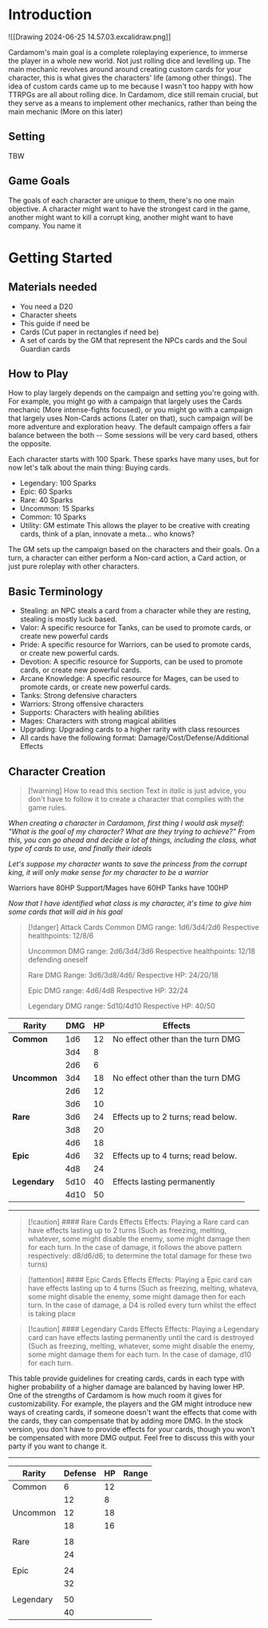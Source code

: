 # Introduction

![[Drawing 2024-06-25 14.57.03.excalidraw.png]]


Cardamom's main goal is a complete roleplaying experience, to immerse the player in a whole new world. Not just rolling dice and levelling up. The main mechanic revolves around around creating custom cards for your character, this is what gives the characters' life (among other things). The idea of custom cards came up to me because I wasn't too happy with how TTRPGs are all about rolling dice. In Cardamom, dice still remain crucial, but they serve as a means to implement other mechanics, rather than being the main mechanic (More on this later)

## Setting 
TBW





## Game Goals
The goals of each character are unique to them, there's no one main objective. A character might want to have the strongest card in the game, another might want to kill a corrupt king, another might want to have company. You name it


# Getting Started
## Materials needed
- You need a D20
- Character sheets 
- This guide if need be
- Cards (Cut paper in rectangles if need be)
- A set of cards by the GM that represent the NPCs cards and the Soul Guardian cards

## How to Play
How to play largely depends on the campaign and setting you're going with. For example, you might go with a campaign that largely uses the Cards mechanic (More intense-fights focused), or you might go with a campaign that largely uses Non-Cards actions (Later on that), such campaign will be more adventure and exploration heavy. The default campaign offers a fair balance between the both -- Some sessions will be very card based, others the opposite.

Each character starts with 100 Spark. These sparks have many uses, but for now let's talk about the main thing: Buying cards. 
- Legendary: 100 Sparks
 - Epic: 60 Sparks
- Rare: 40 Sparks
- Uncommon: 15 Sparks
- Common: 10 Sparks
- Utility: GM estimate 
This allows the player to be creative with creating cards, think of a plan, innovate a meta... who knows?

The GM sets up the campaign based on the characters and their goals. On a turn, a character can either perform a Non-card action, a Card action, or just pure roleplay with other characters.

## Basic Terminology
- Stealing: an NPC steals a card from a character while they are resting, stealing is mostly luck based.
- Valor: A specific resource for Tanks, can be used to promote cards, or create new powerful cards
- Pride: A specific resource for Warriors, can be used to promote cards, or create new powerful cards.
- Devotion: A specific resource for Supports, can be used to promote cards, or create new powerful cards.
- Arcane Knowledge: A specific resource for Mages, can be used to promote cards, or create new powerful cards.
- Tanks: Strong defensive characters
- Warriors: Strong offensive characters
- Supports: Characters with healing abilities
- Mages: Characters with strong magical abilities
- Upgrading: Upgrading cards to a higher rarity with class resources
- All cards have the following format:  Damage/Cost/Defense/Additional Effects

## Character Creation

> [!warning] How to read this section
> Text in *italic* is just advice, you don't have to follow it to create a character that complies with the game rules.

*When creating a character in Cardamom, first thing I would ask myself: "What is the goal of my character? What are they trying to achieve?" From this, you can go ahead and decide a lot of things, including the class, what type of cards to use, and finally their ideals* 

*Let's suppose my character wants to save the princess from the corrupt king, it will only make sense for my character to be a warrior*

Warriors have 80HP
Support/Mages have 60HP
Tanks have 100HP

*Now that I have identified what class is my character, it's time to give him some cards that will aid in his goal*


> [!danger] Attack Cards
> Common DMG range: 1d6/3d4/2d6
> Respective healthpoints: 12/8/6
> 
> Uncommon DMG range: 2d6/3d4/3d6
> Respective healthpoints: 12/18 defending oneself
> 
> Rare DMG Range: 3d6/3d8/4d6/
> Respective HP: 24/20/18
> 
> Epic DMG range: 4d6/4d8
> Respective HP: 32/24
> 
> Legendary DMG range: 5d10/4d10
> Respective HP:  40/50

| Rarity        | DMG  | HP  | Effects                            |
| ------------- | ---- | --- | ---------------------------------- |
| **Common**    | 1d6  | 12  | No effect other than the turn DMG  |
|               | 3d4  | 8   |                                    |
|               | 2d6  | 6   |                                    |
| **Uncommon**  | 3d4  | 18  | No effect other than the turn DMG  |
|               | 2d6  | 12  |                                    |
|               | 3d6  | 10  |                                    |
| **Rare**      | 3d6  | 24  | Effects up to 2 turns; read below. |
|               | 3d8  | 20  |                                    |
|               | 4d6  | 18  |                                    |
| **Epic**      | 4d6  | 32  | Effects up to 4 turns; read below. |
|               | 4d8  | 24  |                                    |
| **Legendary** | 5d10 | 40  | Effects lasting permanently        |
|               | 4d10 | 50  |                                    |

---

> [!caution] ####  Rare Cards Effects
> Effects: Playing a Rare card can have effects lasting up to 2 turns (Such as freezing, melting, whatever, some might disable the enemy, some might damage then for each turn. In the case of damage, it follows the above pattern respectively: d8/d6/d6; to determine the total damage for these two turns)


> [!attention] #### Epic Cards Effects
> Effects: Playing a Epic card can have effects lasting up to 4 turns (Such as freezing, melting, whateva, some might disable the enemy, some might damage then for each turn. In the case of damage, a D4 is rolled every turn whilst the effect is taking place 

> [!caution] #### Legendary Cards Effects
> Effects: Playing a Legendary card can have effects lasting permanently until the card is destroyed (Such as freezing, melting, whatever, some might disable the enemy, some might damage them for each turn. In the case of damage, d10 for each turn. 


This table provide guidelines for creating cards, cards in each type with higher probability of a higher damage are balanced by having lower HP. One of the strengths of Cardamom is how much room it gives for customizability. For example, the players and the GM might introduce new ways of creating cards, if someone doesn't want the effects that come with the cards, they can compensate that by adding more DMG. In the stock version, you don't have to provide effects for your cards, though you won't be compensated with more DMG output. Feel free to discuss this with your party if you want to change it.

---


| Rarity    | Defense | HP  | Range |
| --------- | ------- | --- | ----- |
| Common    | 6       | 12  |       |
|           | 12      | 8   |       |
| Uncommon  | 12      | 18  |       |
|           | 18      | 16  |       |
|           |         |     |       |
| Rare      | 18      |     |       |
|           | 24      |     |       |
|           |         |     |       |
| Epic      | 24      |     |       |
|           | 32      |     |       |
|           |         |     |       |
| Legendary | 50      |     |       |
|           | 40      |     |       |



